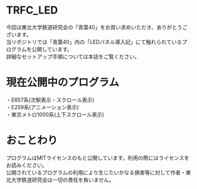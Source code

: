 # TRFC_LED
今回は東北大学鉄道研究会の「青葉40」をお買い求めいただき、ありがとうございます。  
当リポジトリでは「青葉40」内の「LEDパネル導入記」にて触れられているプログラムを公開しています。  
詳細なセットアップ手順については本誌をご覧ください。 
# 現在公開中のプログラム
・E657系(次駅表示・スクロール表示)  
・E259系(アニメーション表示)  
・東京メトロ1000系(上下スクロール表示)

# おことわり
プログラムはMITライセンスのもと公開しています。利用の際にはライセンスをお読みください。  
公開されているプログラムの利用により生じたいかなる損害等に対して作者・東北大学鉄道研究会は一切の責任を負いません。

